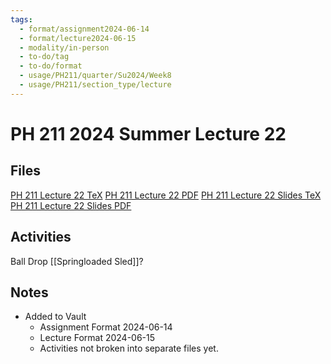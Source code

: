 ```yaml
---
tags:
  - format/assignment2024-06-14
  - format/lecture2024-06-15
  - modality/in-person
  - to-do/tag
  - to-do/format
  - usage/PH211/quarter/Su2024/Week8
  - usage/PH211/section_type/lecture
---
```

# PH 211 2024 Summer Lecture 22
## Files
[PH 211 Lecture 22 TeX](PH_211_Lecture_22.tex)
[PH 211 Lecture 22 PDF](PH_211_Lecture_22.pdf)
[PH 211 Lecture 22 Slides TeX](PH_211_Lecture_22_Slides.tex)
[PH 211 Lecture 22 Slides PDF](PH_211_Lecture_22_Slides.pdf)
## Activities
Ball Drop
[[Springloaded Sled]]?
## Notes
* Added to Vault
	* Assignment Format 2024-06-14
	* Lecture Format 2024-06-15
	* Activities not broken into separate files yet.